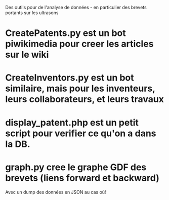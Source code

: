 Des outils pour de l'analyse de données - en particulier des brevets portants sur les ultrasons 

# CreatePatents.py est un bot piwikimedia pour creer les articles sur le wiki
# CreateInventors.py est un bot similaire, mais pour les inventeurs, leurs collaborateurs, et leurs travaux

# display_patent.php est un petit script pour verifier ce qu'on a dans la DB.

# graph.py cree le graphe GDF des brevets (liens forward et backward)

Avec un dump des données en JSON au cas où!
